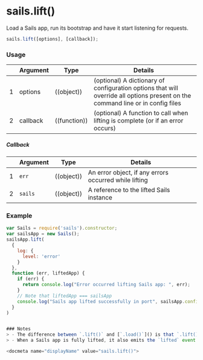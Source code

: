 # sails.lift()

Load a Sails app, run its bootstrap and have it start listening for requests.

```javascript
sails.lift([options], [callback]);
```


### Usage

|   |          Argument           | Type                | Details
|---| --------------------------- | ------------------- | -----------
| 1 |        options              | ((object))          | (optional) A dictionary of configuration options that will override all options present on the command line or in config files
| 2 |        callback             | ((function))        | (optional) A function to call when lifting is complete (or if an error occurs)

##### Callback

|   | Argument  | Type         | Details |
|---|-----------|:------------:|---------|
| 1 | `err`     | ((object))   | An error object, if any errors occurred while lifting
| 2 | `sails`   | ((object))   | A reference to the lifted Sails instance


### Example

```javascript
var Sails = require('sails').constructor;
var sailsApp = new Sails();
sailsApp.lift(
  {
    log: {
      level: 'error'
    }
  },
  function (err, liftedApp) {
    if (err) {
      return console.log("Error occurred lifting Sails app: ", err);
    }
    // Note that liftedApp === sailsApp
    console.log("Sails app lifted successfully in port", sailsApp.config.port);
  }
)


### Notes
> - The difference between `.lift()` and [`.load()`]() is that `.lift()` takes the additional steps of (1) running the app's [bootstrap]() (if any), and (2) emitting the `ready` event.  The core `http` hook will typically respond to the `ready` event by starting an HTTP server on the port configured via `sails.config.port` (1337 by default).
> - When a Sails app is fully lifted, it also emits the `lifted` event.

<docmeta name="displayName" value="sails.lift()">

